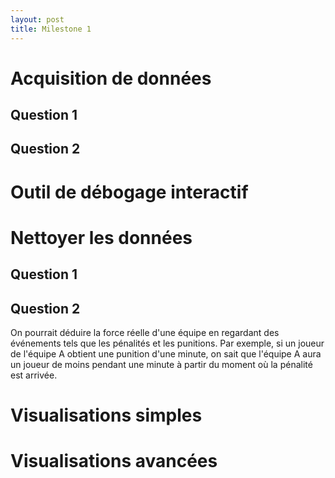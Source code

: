 ```yaml
---
layout: post
title: Milestone 1
---
```

# Acquisition de données

## Question 1



## Question 2



# Outil de débogage interactif

# Nettoyer les données

## Question 1

## Question 2

On pourrait déduire la force réelle d'une équipe en regardant des événements tels que les pénalités et les punitions. Par exemple, si un joueur de l'équipe A obtient une punition d'une minute, on sait que l'équipe A aura un joueur de moins pendant une minute à partir du moment où la pénalité est arrivée.

# Visualisations simples

# Visualisations avancées